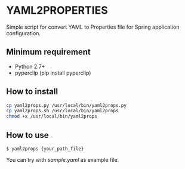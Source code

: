 # YAML2PROPERTIES

Simple script for convert YAML to Properties file for Spring application configuration.

## Minimum requirement

- Python 2.7+
- pyperclip (pip install pyperclip)

## How to install

```sh
cp yaml2props.py /usr/local/bin/yaml2props.py
cp yaml2props.sh /usr/local/bin/yaml2props
chmod +x /usr/local/bin/yaml2props
```

## How to use

```
$ yaml2props {your_path_file}
```

You can try with _sample.yaml_ as example file.